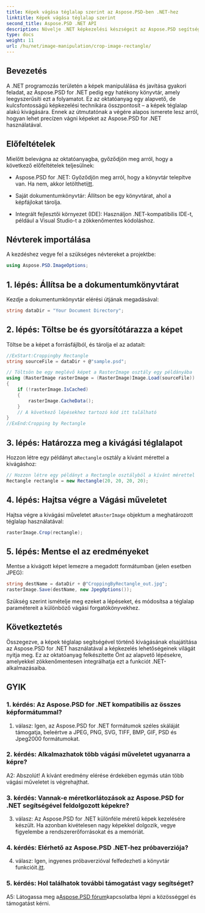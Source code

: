 ```yaml
---
title: Képek vágása téglalap szerint az Aspose.PSD-ben .NET-hez
linktitle: Képek vágása téglalap szerint
second_title: Aspose.PSD .NET API
description: Növelje .NET képkezelési készségeit az Aspose.PSD segítségével. Ismerje meg a képkivágást lépésről lépésre téglalapok használatával a pontosság érdekében.
type: docs
weight: 11
url: /hu/net/image-manipulation/crop-image-rectangle/
---
```

## Bevezetés

A .NET programozás területén a képek manipulálása és javítása gyakori feladat, az Aspose.PSD for .NET pedig egy hatékony könyvtár, amely leegyszerűsíti ezt a folyamatot. Ez az oktatóanyag egy alapvető, de kulcsfontosságú képkezelési technikára összpontosít – a képek téglalap alakú kivágására. Ennek az útmutatónak a végére alapos ismerete lesz arról, hogyan lehet precízen vágni képeket az Aspose.PSD for .NET használatával.

## Előfeltételek

Mielőtt belevágna az oktatóanyagba, győződjön meg arról, hogy a következő előfeltételek teljesülnek:

-  Aspose.PSD for .NET: Győződjön meg arról, hogy a könyvtár telepítve van. Ha nem, akkor letöltheti[itt](https://releases.aspose.com/psd/net/).

- Saját dokumentumkönyvtár: Állítson be egy könyvtárat, ahol a képfájlokat tárolja.

- Integrált fejlesztői környezet (IDE): Használjon .NET-kompatibilis IDE-t, például a Visual Studio-t a zökkenőmentes kódoláshoz.

## Névterek importálása

A kezdéshez vegye fel a szükséges névtereket a projektbe:

```csharp
using Aspose.PSD.ImageOptions;
```

## 1. lépés: Állítsa be a dokumentumkönyvtárat

Kezdje a dokumentumkönyvtár elérési útjának megadásával:

```csharp
string dataDir = "Your Document Directory";
```

## 2. lépés: Töltse be és gyorsítótárazza a képet

Töltse be a képet a forrásfájlból, és tárolja el az adatait:

```csharp
//ExStart:Croppingby Rectangle
string sourceFile = dataDir + @"sample.psd";

// Töltsön be egy meglévő képet a RasterImage osztály egy példányába
using (RasterImage rasterImage = (RasterImage)Image.Load(sourceFile))
{
    if (!rasterImage.IsCached)
    {
        rasterImage.CacheData();
    }
    // A következő lépésekhez tartozó kód itt található
}
//ExEnd:Cropping by Rectangle
```

## 3. lépés: Határozza meg a kivágási téglalapot

 Hozzon létre egy példányt a`Rectangle` osztály a kívánt mérettel a kivágáshoz:

```csharp
// Hozzon létre egy példányt a Rectangle osztályból a kívánt mérettel
Rectangle rectangle = new Rectangle(20, 20, 20, 20);
```

## 4. lépés: Hajtsa végre a Vágási műveletet

 Hajtsa végre a kivágási műveletet a`RasterImage` objektum a meghatározott téglalap használatával:

```csharp
rasterImage.Crop(rectangle);
```

## 5. lépés: Mentse el az eredményeket

Mentse a kivágott képet lemezre a megadott formátumban (jelen esetben JPEG):

```csharp
string destName = dataDir + @"CroppingByRectangle_out.jpg";
rasterImage.Save(destName, new JpegOptions());
```

Szükség szerint ismételje meg ezeket a lépéseket, és módosítsa a téglalap paramétereit a különböző vágási forgatókönyvekhez.

## Következtetés

Összegezve, a képek téglalap segítségével történő kivágásának elsajátítása az Aspose.PSD for .NET használatával a képkezelés lehetőségeinek világát nyitja meg. Ez az oktatóanyag felkészítette Önt az alapvető lépésekre, amelyekkel zökkenőmentesen integrálhatja ezt a funkciót .NET-alkalmazásaiba.

## GYIK

### 1. kérdés: Az Aspose.PSD for .NET kompatibilis az összes képformátummal?

1. válasz: Igen, az Aspose.PSD for .NET formátumok széles skáláját támogatja, beleértve a JPEG, PNG, SVG, TIFF, BMP, GIF, PSD és Jpeg2000 formátumokat.

### 2. kérdés: Alkalmazhatok több vágási műveletet ugyanarra a képre?

A2: Abszolút! A kívánt eredmény elérése érdekében egymás után több vágási műveletet is végrehajthat.

### 3. kérdés: Vannak-e méretkorlátozások az Aspose.PSD for .NET segítségével feldolgozott képekre?

3. válasz: Az Aspose.PSD for .NET különféle méretű képek kezelésére készült. Ha azonban kivételesen nagy képekkel dolgozik, vegye figyelembe a rendszererőforrásokat és a memóriát.

### 4. kérdés: Elérhető az Aspose.PSD .NET-hez próbaverziója?

 4. válasz: Igen, ingyenes próbaverzióval felfedezheti a könyvtár funkcióit.[itt](https://releases.aspose.com/).

### 5. kérdés: Hol találhatok további támogatást vagy segítséget?

 A5: Látogassa meg a[Aspose.PSD fórum](https://forum.aspose.com/c/psd/34)kapcsolatba lépni a közösséggel és támogatást kérni.